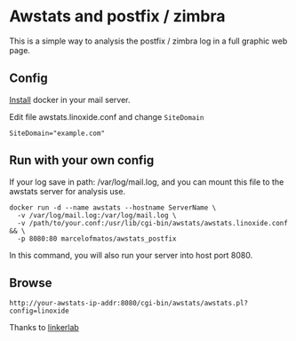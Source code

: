 # Awstats and postfix / zimbra

This is a simple way to analysis the postfix / zimbra log in a full graphic web page.


## Config

[Install](http://get.docker.com) docker in your mail server.


Edit file awstats.linoxide.conf and change `SiteDomain`

```
SiteDomain="example.com"
```

## Run with your own config

If your log save in path: /var/log/mail.log, and you can mount this file to the awstats server for analysis use. 

```
docker run -d --name awstats --hostname ServerName \
  -v /var/log/mail.log:/var/log/mail.log \
  -v /path/to/your.conf:/usr/lib/cgi-bin/awstats/awstats.linoxide.conf && \
  -p 8080:80 marcelofmatos/awstats_postfix
```
In this command, you will also run your server into host port 8080.

## Browse

```
http://your-awstats-ip-addr:8080/cgi-bin/awstats/awstats.pl?config=linoxide
```

Thanks to [linkerlab](https://github.com/linkerlab)


